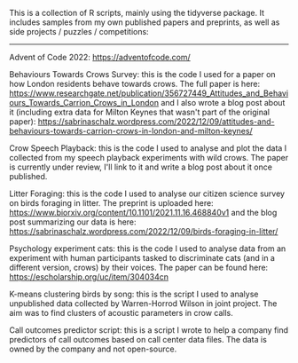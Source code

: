 
This is a collection of R scripts, mainly using the tidyverse package. It includes samples from my own published papers and preprints, as well as side projects / puzzles / competitions:

--------------------------------------------------------------------------------------------------------------------------------------------------------------------

Advent of Code 2022: https://adventofcode.com/

Behaviours Towards Crows Survey: this is the code I used for a paper on how London residents behave towards crows. The full paper is here: https://www.researchgate.net/publication/356727449_Attitudes_and_Behaviours_Towards_Carrion_Crows_in_London and I also wrote a blog post about it (including extra data for Milton Keynes that wasn't part of the original paper): https://sabrinaschalz.wordpress.com/2022/12/09/attitudes-and-behaviours-towards-carrion-crows-in-london-and-milton-keynes/

Crow Speech Playback: this is the code I used to analyse and plot the data I collected from my speech playback experiments with wild crows. The paper is currently under review, I'll link to it and write a blog post about it once published.

Litter Foraging: this is the code I used to analyse our citizen science survey on birds foraging in litter. The preprint is uploaded here: https://www.biorxiv.org/content/10.1101/2021.11.16.468840v1 and the blog post summarizing our data is here: https://sabrinaschalz.wordpress.com/2022/12/09/birds-foraging-in-litter/

Psychology experiment cats: this is the code I used to analyse data from an experiment with human participants tasked to discriminate cats (and in a different version, crows) by their voices. The paper can be found here: https://escholarship.org/uc/item/304034cn

K-means clustering birds by song: this is the script I used to analyse unpublished data collected by Warren-Horrod Wilson in joint project. The aim was to find clusters of acoustic parameters in crow calls.

Call outcomes predictor script: this is a script I wrote to help a company find predictors of call outcomes based on call center data files. The data is owned by the company and not open-source.
